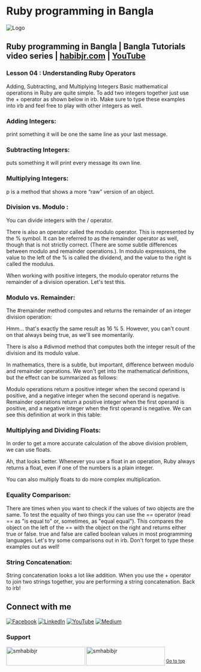 # Ruby programming in Bangla

![Logo](https://miro.medium.com/max/1080/1*7e9D-oPWPIKBe2AQv862aA.png)


## Ruby programming in Bangla | Bangla Tutorials video series | [habibjr.com](https://www.habibjr.com/) | [YouTube](https://www.youtube.com/channel/UCAb6zCUBSCTGhXLME12XD5A)

### Lesson 04 : Understanding Ruby Operators

Adding, Subtracting, and Multiplying Integers
Basic mathematical operations in Ruby are quite simple. To add two integers together just use the + operator as shown below in irb. Make sure to type these examples into irb and feel free to play with other integers as well.

### Adding Integers: 
print something it will be one the same line as your last message.



### Subtracting Integers: 
puts something it will print every message its own line.



### Multiplying Integers:
p is a method that shows a more “raw” version of an object.



### Division vs. Modulo :
You can divide integers with the / operator.

There is also an operator called the modulo operator. This is represented by the % symbol. It can be referred to as the remainder operator as well, though that is not strictly correct. (There are some subtle differences between modulo and remainder operations.). In modulo expressions, the value to the left of the % is called the dividend, and the value to the right is called the modulus.

When working with positive integers, the modulo operator returns the remainder of a division operation. Let's test this.

### Modulo vs. Remainder:

The #remainder method computes and returns the remainder of an integer division operation:

Hmm... that's exactly the same result as 16 % 5. However, you can't count on that always being true, as we'll see momentarily.

There is also a #divmod method that computes both the integer result of the division and its modulo value.

In mathematics, there is a subtle, but important, difference between modulo and remainder operations. We won't get into the mathematical definitions, but the effect can be summarized as follows:

Modulo operations return a positive integer when the second operand is positive, and a negative integer when the second operand is negative.
Remainder operations return a positive integer when the first operand is positive, and a negative integer when the first operand is negative.
We can see this definition at work in this table:



### Multiplying and Dividing Floats: 

In order to get a more accurate calculation of the above division problem, we can use floats.

Ah, that looks better. Whenever you use a float in an operation, Ruby always returns a float, even if one of the numbers is a plain integer.

You can also multiply floats to do more complex multiplication.

### Equality Comparison: 

There are times when you want to check if the values of two objects are the same. To test the equality of two things you can use the == operator (read == as "is equal to" or, sometimes, as "equal equal"). This compares the object on the left of the == with the object on the right and returns either true or false. true and false are called boolean values in most programming languages. Let's try some comparisons out in irb. Don't forget to type these examples out as well!

### String Concatenation:

String concatenation looks a lot like addition. When you use the + operator to join two strings together, you are performing a string concatenation. Back to irb!

## Connect with me

[![Facebook](https://img.shields.io/badge/Facebook-%231877F2.svg?logo=Facebook&logoColor=white)](https://facebook.com/smhabibjr) 
[![LinkedIn](https://img.shields.io/badge/LinkedIn-%230077B5.svg?logo=linkedin&logoColor=white)](https://linkedin.com/in/smhabibjr) 
[![YouTube](https://img.shields.io/badge/YouTube-%23FF0000.svg?logo=YouTube&logoColor=white)](https://youtube.com/c/HabibJr)
[![Medium](https://img.shields.io/badge/Medium-12100E?logo=medium&logoColor=white)](https://medium.com/@smhabibjr)

<h3 align="left">Support</h3>
<p><a href="https://www.buymeacoffee.com/smhabibjr"> <img align="left" src="https://cdn.buymeacoffee.com/buttons/v2/default-yellow.png" height="50" width="210" alt="smhabibjr" /></a>
<a href="https://paypal.me/habib2030"> <img align="left" src="https://img.shields.io/badge/PayPal-00457C" height="50" width="210" alt="smhabibjr" /></a>
</p>
<br>

<sup align="left"><a href="#ruby-programming-in-bangla">Go to top</a></sup>
